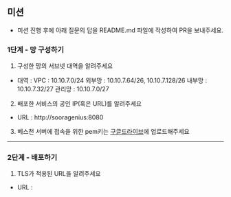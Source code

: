 ## 미션

* 미션 진행 후에 아래 질문의 답을 README.md 파일에 작성하여 PR을 보내주세요.

### 1단계 - 망 구성하기
1. 구성한 망의 서브넷 대역을 알려주세요
- 대역 : 
VPC : 10.10.7.0/24
외부망 : 10.10.7.64/26, 10.10.7.128/26
내부망 : 10.10.7.32/27
관리망 : 10.10.7.0/27
2. 배포한 서비스의 공인 IP(혹은 URL)를 알려주세요

- URL : http://sooragenius:8080

3. 베스천 서버에 접속을 위한 pem키는 [구글드라이브](https://drive.google.com/drive/folders/1dZiCUwNeH1LMglp8dyTqqsL1b2yBnzd1?usp=sharing)에 업로드해주세요

---

### 2단계 - 배포하기
1. TLS가 적용된 URL을 알려주세요

- URL : 
